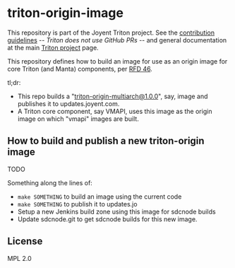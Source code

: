 # triton-origin-image

This repository is part of the Joyent Triton project. See the [contribution
guidelines](https://github.com/joyent/triton/blob/master/CONTRIBUTING.md) --
*Triton does not use GitHub PRs* -- and general documentation at the main
[Triton project](https://github.com/joyent/triton) page.

This repository defines how to build an image for use as an origin image for
core Triton (and Manta) components, per [RFD
46](https://github.com/joyent/rfd/blob/master/rfd/0046/README.md).

tl;dr:

- This repo builds a "triton-origin-multiarch@1.0.0", say,
  image and publishes it to updates.joyent.com.
- A Triton core component, say VMAPI, uses this image as the origin
  image on which "vmapi" images are built. 


## How to build and publish a new triton-origin image

TODO

Something along the lines of:

- `make SOMETHING` to build an image using the current code
- `make SOMETHING` to publish it to updates.jo
- Setup a new Jenkins build zone using this image for sdcnode builds
- Update sdcnode.git to get sdcnode builds for this new image.


## License

MPL 2.0
